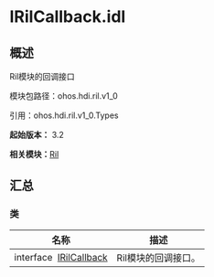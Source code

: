 # IRilCallback.idl


## 概述

Ril模块的回调接口

模块包路径：ohos.hdi.ril.v1_0

引用：ohos.hdi.ril.v1_0.Types

**起始版本：** 3.2

**相关模块：**[Ril](_ril_v10.md)


## 汇总


### 类

| 名称 | 描述 | 
| -------- | -------- |
| interface&nbsp;&nbsp;[IRilCallback](interface_i_ril_callback_v10.md) | Ril模块的回调接口。  | 
